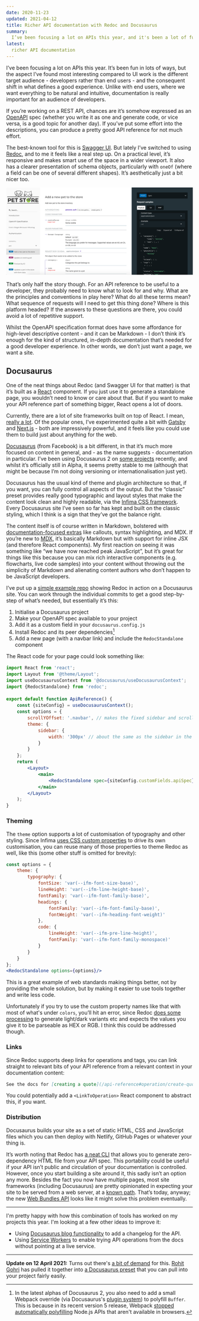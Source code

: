 ```yaml
---
date: 2020-11-23
updated: 2021-04-12
title: Richer API documentation with Redoc and Docusaurus
summary:
  I’ve been focusing a lot on APIs this year, and it's been a lot of fun. With documentation being really important for an audience of developers, I've been using Redoc to document the API itself and building a full site around it with Docusaurus.
latest:
  richer API documentation
---
```


I’ve been focusing a lot on APIs this year. It’s been fun in lots of ways, but the aspect I’ve found most interesting compared to UI work is the different target audience - developers rather than end users - and the consequent shift in what defines a good experience. Unlike with end users, where we want everything to be natural and intuitive, documentation is really important for an audience of developers.

If you’re working on a REST API, chances are it’s somehow expressed as an [OpenAPI](https://www.openapis.org/) spec (whether you write it as one and generate code, or vice versa, is a good topic for another day). If you’ve put some effort into the descriptions, you can produce a pretty good API reference for not much effort.

The best-known tool for this is [Swagger UI](https://github.com/swagger-api/swagger-ui). But lately I’ve switched to using [Redoc](https://github.com/Redocly/redoc), and to me it feels like a real step up. On a practical level, it’s responsive and makes smart use of the space in a wider viewport. It also has a clearer presentation of schema objects, particularly with `oneOf` (where a field can be one of several different shapes). It’s aesthetically just a bit nicer too.

![Screenshot of Redoc rendering the Petstore API](/static/blog/redoc-screenshot.png)

That’s only half the story though. For an API reference to be useful to a developer, they probably need to know what to look for and why. What are the principles and conventions in play here? What do all these terms mean? What sequence of requests will I need to get this thing done? Where is this platform headed? If the answers to these questions are there, you could avoid a lot of repetitive support.

Whilst the OpenAPI specification format does have some affordance for high-level descriptive content - and it can be Markdown - I don’t think it’s enough for the kind of structured, in-depth documentation that’s needed for a good developer experience. In other words, we don’t just want a page, we want a site.

## Docusaurus
One of the neat things about Redoc (and Swagger UI for that matter) is that it’s built as a [React](https://reactjs.org/) component. If you just use it to generate a standalone page, you wouldn’t need to know or care about that. But if you want to make your API reference part of something bigger, React opens a lot of doors.

Currently, there are a lot of site frameworks built on top of React. I mean, [really a lot](https://jamstack.org/generators/). Of the popular ones, I’ve experimented quite a bit with [Gatsby](https://www.gatsbyjs.com/) and [Next.js](https://nextjs.org/) - both are impressively powerful, and it feels like you could use them to build just about anything for the web.

[Docusaurus](https://v2.docusaurus.io) (from Facebook) is a bit different, in that it’s much more focused on content in general, and - as the name suggests - documentation in particular. I’ve been using Docusaurus 2 on [some projects](https://liquibase-linter.dev) recently, and whilst it’s officially still in Alpha, it seems pretty stable to me (although that might be because I’m not doing versioning or internationalisation just yet).

Docusaurus has the usual kind of theme and plugin architecture so that, if you want, you can fully control all aspects of the output. But the “classic” preset provides really good typographic and layout styles that make the content look clean and highly readable, via the [Infima CSS framework](https://facebookincubator.github.io/infima/). Every Docusaurus site I’ve seen so far has kept and built on the classic styling, which I think is a sign that they’ve got the balance right.

The content itself is of course written in Markdown, bolstered with [documentation-focused extras](https://v2.docusaurus.io/docs/markdown-features) like callouts, syntax highlighting, and MDX. If you’re new to [MDX](https://mdxjs.com), it’s basically Markdown but with support for inline JSX (and therefore React components). My first reaction on seeing it was something like “we have now reached peak JavaScript”, but it’s great for things like this because you can mix rich interactive components (e.g. flowcharts, live code samples) into your content without throwing out the simplicity of Markdown and alienating content authors who don’t happen to be JavaScript developers.

I’ve put up a [simple example repo](https://github.com/davidjgoss/docusaurus-redoc-example) showing Redoc in action on a Docusaurus site. You can work through the individual commits to get a good step-by-step of what’s needed, but essentially it’s this:

1. Initialise a Docusaurus project
2. Make your OpenAPI spec available to your project
3. Add it as a custom field in your `docusaurus.config.js`
4. Install Redoc and its peer dependencies[^buffer-polyfill]
5. Add a new page (with a navbar link) and include the `RedocStandalone` component

[^buffer-polyfill]: In the latest alphas of Docusaurus 2, you also need to add a small Webpack override (via Docusaurus's [plugin system](https://v2.docusaurus.io/docs/lifecycle-apis#configurewebpackconfig-isserver-utils)) to polyfill `Buffer`. This is because in its recent version 5 release, Webpack [stopped automatically polyfilling](https://blog.sindresorhus.com/webpack-5-headache-b6ac24973bf1) Node.js APIs that aren't available in browsers.

The React code for your page could look something like:

```jsx
import React from 'react';
import Layout from '@theme/Layout';
import useDocusaurusContext from '@docusaurus/useDocusaurusContext';
import {RedocStandalone} from 'redoc';

export default function ApiReference() {
    const {siteConfig} = useDocusaurusContext();
    const options = {
        scrollYOffset: '.navbar', // makes the fixed sidebar and scrolling play nicey with docusaurus navbar
        theme: {
            sidebar: {
                width: '300px' // about the same as the sidebar in the docs area, for consistency
            }
        }
    };
    return (
        <Layout>
            <main>
                <RedocStandalone spec={siteConfig.customFields.apiSpec} options={options}/>
            </main>
        </Layout>
    );
}
```

### Theming

The `theme` option supports a lot of customisation of typography and other styling. Since Infima [uses CSS custom properties](https://v2.docusaurus.io/docs/styling-layout#styling-your-site-with-infima) to drive its own customisation, you can reuse many of those properties to theme Redoc as well, like this (some other stuff is omitted for brevity):

```jsx
const options = {
    theme: {
        typography: {
            fontSize: 'var(--ifm-font-size-base)',
            lineHeight: 'var(--ifm-line-height-base)',
            fontFamily: 'var(--ifm-font-family-base)',
            headings: {
                fontFamily: 'var(--ifm-font-family-base)',
                fontWeight: 'var(--ifm-heading-font-weight)'
            },
            code: {
                lineHeight: 'var(--ifm-pre-line-height)',
                fontFamily: 'var(--ifm-font-family-monospace)'
            }
        }
    }
};
<RedocStandalone options={options}/>
```

This is a great example of web standards making things better, not by providing the whole solution, but by making it easier to use tools together and write less code.

Unfortunately if you try to use the custom property names like that with most of what's under `colors`, you’ll hit an error, since Redoc [does some processing](https://github.com/Redocly/redoc/blob/master/src/theme.ts#L18) to generate light/dark variants etc and expects the values you give it to be parseable as HEX or RGB. I think this could be addressed though.

### Links

Since Redoc supports deep links for operations and tags, you can link straight to relevant bits of your API reference from a relevant context in your documentation content:

```markdown
See the docs for [creating a quote](/api-reference#operation/create-quote).
```

You could potentially add a `<LinkToOperation>` React component to abstract this, if you want.

### Distribution

Docusaurus builds your site as a set of static HTML, CSS and JavaScript files which you can then deploy with Netlify, GitHub Pages or whatever your thing is.

It’s worth noting that Redoc has [a neat CLI](https://github.com/Redocly/redoc/tree/master/cli) that allows you to generate zero-dependency HTML file from your API spec. This portability could be useful if your API isn’t public and circulation of your documentation is controlled. However, once you start building a site around it, this sadly isn’t an option any more. Besides the fact you now have multiple pages, most site frameworks (including Docusaurus) are pretty opinionated in expecting your site to be served from a web server, at a [known path](https://github.com/gatsbyjs/gatsby/discussions/14161). That’s today, anyway; the new [Web Bundles API](https://web.dev/web-bundles/) looks like it might solve this problem eventually.

- - - 

I'm pretty happy with how this combination of tools has worked on my projects this year. I'm looking at a few other ideas to improve it:

- Using [Docusaurus blog functionality](https://v2.docusaurus.io/docs/blog) to add a changelog for the API.
- Using [Service Workers](https://developer.mozilla.org/en-US/docs/Web/API/Service_Worker_API) to enable trying API operations from the docs without pointing at a live service.

- - -

**Update on 12 April 2021:** Turns out there's [a bit of demand](https://github.com/facebook/docusaurus/issues/638) for this. [Rohit Gohri](https://github.com/rohit-gohri) has pulled it together into [a Docusaurus preset](https://www.npmjs.com/package/redocusaurus) that you can pull into your project fairly easily.
